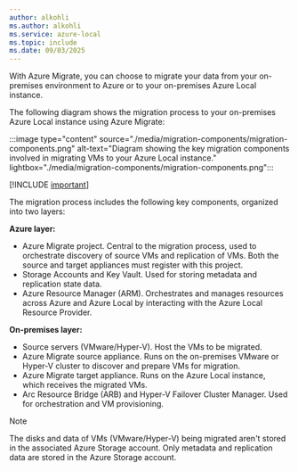 ```yaml
---
author: alkohli
ms.author: alkohli
ms.service: azure-local
ms.topic: include
ms.date: 09/03/2025
---
```


With Azure Migrate, you can choose to migrate your data from your on-premises environment to Azure or to your on-premises Azure Local instance.

The following diagram shows the migration process to your on-premises Azure Local instance using Azure Migrate:

:::image type="content" source="./media/migration-components/migration-components.png" alt-text="Diagram showing the key migration components involved in migrating VMs to your Azure Local instance." lightbox="./media/migration-components/migration-components.png":::

[!INCLUDE [important](../includes/azure-local-jumpstart-gems.md)]

The migration process includes the following key components, organized into two layers:

**Azure layer:**
- Azure Migrate project. Central to the migration process, used to orchestrate discovery of source VMs and replication of VMs. Both the source and target appliances must register with this project.
- Storage Accounts and Key Vault. Used for storing metadata and replication state data.
- Azure Resource Manager (ARM). Orchestrates and manages resources across Azure and Azure Local by interacting with the Azure Local Resource Provider.

**On-premises layer:**
- Source servers (VMware/Hyper-V). Host the VMs to be migrated.
- Azure Migrate source appliance. Runs on the on-premises VMware or Hyper-V cluster to discover and prepare VMs for migration.
- Azure Migrate target appliance. Runs on the Azure Local instance, which receives the migrated VMs.
- Arc Resource Bridge (ARB) and Hyper-V Failover Cluster Manager. Used for orchestration and VM provisioning.

> [!NOTE]
> The disks and data of VMs (VMware/Hyper-V) being migrated aren't stored in the associated Azure Storage account. Only metadata and replication data are stored in the Azure Storage account.